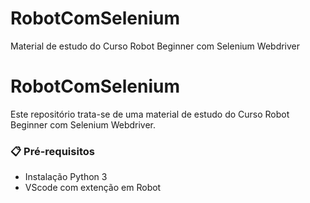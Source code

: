 # RobotComSelenium
Material de estudo do Curso Robot Beginner com Selenium Webdriver

# RobotComSelenium

Este repositório trata-se de uma material de estudo do Curso Robot Beginner com Selenium Webdriver.


### 📋 Pré-requisitos

* Instalação Python 3
* VScode com extenção em Robot
